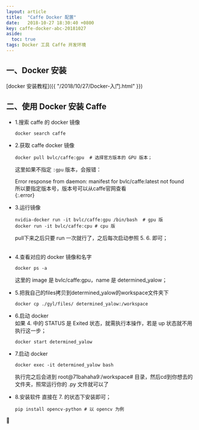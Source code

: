 ```yaml
---
layout: article
title:  "Caffe Docker 配置"
date:   2018-10-27 18:30:40 +0800
key: caffe-docker-abc-20181027
aside:
  toc: true
tags: Docker 工具 Caffe 开发环境
---
```

## 一、Docker 安装  
[docker 安装教程]({{ "/2018/10/27/Docker-入门.html" }})  

## 二、使用 Docker 安装 Caffe  

- 1.搜索 caffe 的 docker 镜像  
  ```shell
  docker search caffe  
  ```

- 2.获取 caffe docker 镜像  
  ```shell
  docker pull bvlc/caffe:gpu  # 选择官方版本的 GPU 版本；  
  ```  

  这里如果不指定 `:gpu` 版本，会报错：  

  Error response from daemon: manifest for bvlc/caffe:latest not found  
  所以要指定版本号，版本号可以从caffe官网查看   
  {:.error}

- 3.运行镜像   
  ```shell
  nvidia-docker run -it bvlc/caffe:gpu /bin/bash  # gpu 版  
  docker run -it bvlc/caffe:cpu # cpu 版   
  ```
  pull下来之后只要 run 一次就行了，之后每次启动参照 5. 6. 即可；  
           
- 4.查看对应的 docker 镜像和名字  
  ```shell
  docker ps -a
  ```
  这里的 image 是 bvlc/caffe:gpu，name 是 determined_yalow；  


- 5.把我自己的files拷贝到determined_yalow的workspace文件夹下  
  ```shell
  docker cp ./gyl/files/ determined_yalow:/workspace
  ```

- 6.启动 docker  
  如果 4. 中的 STATUS 是 Exited 状态，就需执行本操作，若是 up 状态就不用执行这一步；  
  ```shell
  docker start determined_yalow
  ```


- 7.启动 docker  
  ```shell
  docker exec -it determined_yalow bash
  ```
  执行完之后会进到 root@71bahaha9:/workspace# 目录，然后cd到你想去的文件夹，照常运行你的 .py 文件就可以了  

- 8.安装软件
  直接在 7. 的状态下安装即可；     
  ```shell
  pip install opencv-python # 以 opencv 为例
  ```

:ghost:
